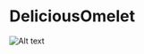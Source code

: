 # DeliciousOmelet
![Alt text](https://cloud.githubusercontent.com/assets/11960683/25107500/6af9cb36-23d8-11e7-8c67-55c7891a50e0.png?raw=true "Optional Title")


